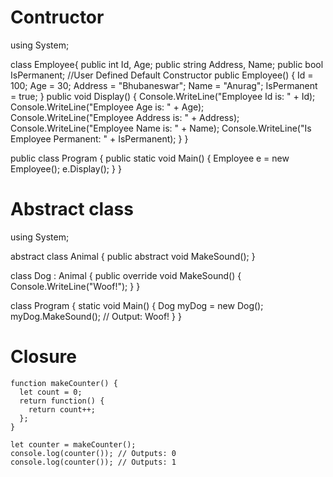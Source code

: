 # Contructor

using System;

class Employee{
public int Id, Age;
        public string Address, Name;
        public bool IsPermanent;
        //User Defined Default Constructor
        public Employee()
        {
            Id = 100;
            Age = 30;
            Address = "Bhubaneswar";
            Name = "Anurag";
            IsPermanent = true;
        }
        public void Display()
        {
            Console.WriteLine("Employee Id is:  " + Id);
            Console.WriteLine("Employee Age is:  " + Age);
            Console.WriteLine("Employee Address is:  " + Address);
            Console.WriteLine("Employee Name is:  " + Name);
            Console.WriteLine("Is Employee Permanent:  " + IsPermanent);
        }
}

public class Program
{
	public static void Main()
	{
		Employee e = new Employee();
		e.Display();
	}
}

# Abstract class

using System;

abstract class Animal
{
    public abstract void MakeSound();
}

class Dog : Animal
{
    public override void MakeSound()
    {
        Console.WriteLine("Woof!");
    }
}

class Program
{
    static void Main()
    {
        Dog myDog = new Dog();
        myDog.MakeSound();  // Output: Woof!
    }
}

# Closure


```
function makeCounter() {
  let count = 0;
  return function() {
    return count++;
  };
}

let counter = makeCounter();
console.log(counter()); // Outputs: 0
console.log(counter()); // Outputs: 1
```
